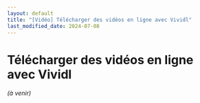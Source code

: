 ```yaml
---
layout: default
title: "[Vidéo] Télécharger des vidéos en ligne avec Vividl"
last_modified_date: 2024-07-08
---
```


# Télécharger des vidéos en ligne avec Vividl

*(à venir)*